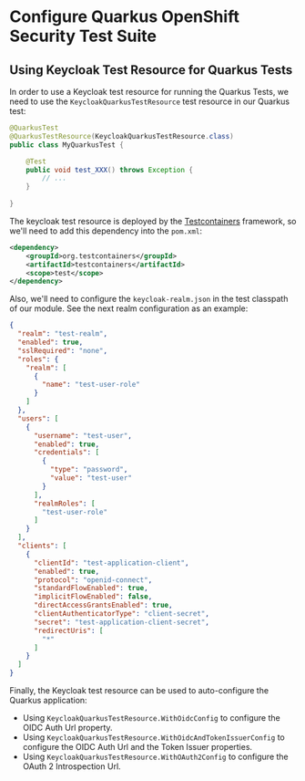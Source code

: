 # Configure Quarkus OpenShift Security Test Suite

## Using Keycloak Test Resource for Quarkus Tests

In order to use a Keycloak test resource for running the Quarkus Tests, we need to use the `KeycloakQuarkusTestResource` test resource in our Quarkus test:

```java
@QuarkusTest
@QuarkusTestResource(KeycloakQuarkusTestResource.class)
public class MyQuarkusTest {

    @Test
    public void test_XXX() throws Exception {
        // ...
    }
    
}
```

The keycloak test resource is deployed by the [Testcontainers](https://www.testcontainers.org/) framework, so we'll need to add this dependency into the `pom.xml`:

```xml
<dependency>
    <groupId>org.testcontainers</groupId>
    <artifactId>testcontainers</artifactId>
    <scope>test</scope>
</dependency>
```

Also, we'll need to configure the `keycloak-realm.json` in the test classpath of our module. See the next realm configuration as an example:

```json
{
  "realm": "test-realm",
  "enabled": true,
  "sslRequired": "none",
  "roles": {
    "realm": [
      {
        "name": "test-user-role"
      }
    ]
  },
  "users": [
    {
      "username": "test-user",
      "enabled": true,
      "credentials": [
        {
          "type": "password",
          "value": "test-user"
        }
      ],
      "realmRoles": [
        "test-user-role"
      ]
    }
  ],
  "clients": [
    {
      "clientId": "test-application-client",
      "enabled": true,
      "protocol": "openid-connect",
      "standardFlowEnabled": true,
      "implicitFlowEnabled": false,
      "directAccessGrantsEnabled": true,
      "clientAuthenticatorType": "client-secret",
      "secret": "test-application-client-secret",
      "redirectUris": [
        "*"
      ]
    }
  ]
}
```

Finally, the Keycloak test resource can be used to auto-configure the Quarkus application:

- Using `KeycloakQuarkusTestResource.WithOidcConfig` to configure the OIDC Auth Url property.
- Using `KeycloakQuarkusTestResource.WithOidcAndTokenIssuerConfig` to configure the OIDC Auth Url and the Token Issuer properties.
- Using `KeycloakQuarkusTestResource.WithOAuth2Config` to configure the OAuth 2 Introspection Url.